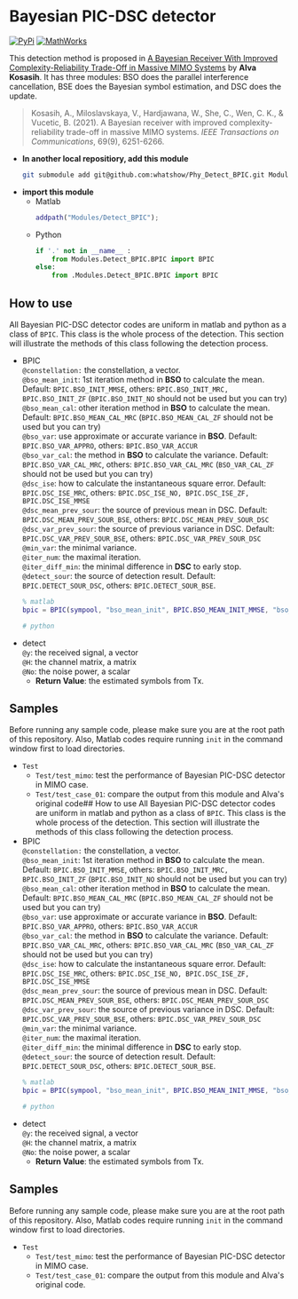 # Bayesian PIC-DSC detector
[![PyPi](https://img.shields.io/badge/PyPi-1.0.3-blue)](https://pypi.org/project/whatshow-phy-mod-otfs/) [![MathWorks](https://img.shields.io/badge/MathWorks-1.0.3-red)](https://mathworks.com/matlabcentral/fileexchange/161136-whatshow_phy_mod_otfs)


This detection method is proposed in [A Bayesian Receiver With Improved Complexity-Reliability Trade-Off in Massive MIMO Systems](https://ieeexplore.ieee.org/document/9464346) by **Alva Kosasih**. It has three modules: BSO does the parallel interference cancellation, BSE does the Bayesian symbol estimation, and DSC does the update.
> Kosasih, A., Miloslavskaya, V., Hardjawana, W., She, C., Wen, C. K., & Vucetic, B. (2021). A Bayesian receiver with improved complexity-reliability trade-off in massive MIMO systems. *IEEE Transactions on Communications*, 69(9), 6251-6266.
* **In another local repositiory, add this module**
    ```sh
    git submodule add git@github.com:whatshow/Phy_Detect_BPIC.git Modules/Detect_BPIC
    ```
* **import this module**
    * Matlab
        ```matlab
        addpath("Modules/Detect_BPIC");
        ```
    * Python
        ```python
        if '.' not in __name__ :
            from Modules.Detect_BPIC.BPIC import BPIC
        else:
            from .Modules.Detect_BPIC.BPIC import BPIC
        ```

## How to use
All Bayesian PIC-DSC detector codes are uniform in matlab and python as a class of `BPIC`. This class is the whole process of the detection. This section will illustrate the methods of this class following the detection process.
* BPIC<br>
    `@constellation:` the constellation, a vector.<br>
    `@bso_mean_init`: 1st iteration method in **BSO** to calculate the mean. Default: `BPIC.BSO_INIT_MMSE`, others: `BPIC.BSO_INIT_MRC, BPIC.BSO_INIT_ZF` (`BPIC.BSO_INIT_NO` should not be used but you can try)<br>
    `@bso_mean_cal`: other iteration method in **BSO** to calculate the mean. Default: `BPIC.BSO_MEAN_CAL_MRC` (`BPIC.BSO_MEAN_CAL_ZF` should not be used but you can try)<br>
    `@bso_var`: use approximate or accurate variance in **BSO**. Default: `BPIC.BSO_VAR_APPRO`, others: `BPIC.BSO_VAR_ACCUR`<br>
    `@bso_var_cal`: the method in **BSO** to calculate the variance. Default: `BPIC.BSO_VAR_CAL_MRC`, others: `BPIC.BSO_VAR_CAL_MRC` (`BSO_VAR_CAL_ZF` should not be used but you can try)<br>
    `@dsc_ise`: how to calculate the instantaneous square error. Default: `BPIC.DSC_ISE_MRC`, others: `BPIC.DSC_ISE_NO, BPIC.DSC_ISE_ZF, BPIC.DSC_ISE_MMSE`<br>
    `@dsc_mean_prev_sour`: the source of previous mean in DSC. Default: `BPIC.DSC_MEAN_PREV_SOUR_BSE`, others: `BPIC.DSC_MEAN_PREV_SOUR_DSC`<br>
    `@dsc_var_prev_sour`: the source of previous variance in DSC. Default: `BPIC.DSC_VAR_PREV_SOUR_BSE`, others: `BPIC.DSC_VAR_PREV_SOUR_DSC`<br>
    `@min_var`: the minimal variance.<br>
    `@iter_num`: the maximal iteration.<br>
    `@iter_diff_min`: the minimal difference in **DSC** to early stop.<br>
    `@detect_sour`: the source of detection result. Default: `BPIC.DETECT_SOUR_DSC`, others: `BPIC.DETECT_SOUR_BSE`.<br>
    ```matlab
    % matlab
    bpic = BPIC(sympool, "bso_mean_init", BPIC.BSO_MEAN_INIT_MMSE, "bso_var", BPIC.BSO_VAR_APPRO, "bso_var_cal", BPIC.BSO_VAR_CAL_MMSE, "dsc_ise", BPIC.DSC_ISE_MMSE, "detect_sour", BPIC.DETECT_SOUR_BSE);
    ```
    ```python
    # python
    ```
* detect<br>
    `@y`: the received signal, a vector<br>
    `@H`: the channel matrix, a matrix<br>
    `@No`: the noise power, a scalar<br>
    * **Return Value**: the estimated symbols from Tx.
## Samples
Before running any sample code, please make sure you are at the root path of this repository. Also, Matlab codes require running `init` in the command window first to load directories.
* `Test`
    * `Test/test_mimo`: test the performance of Bayesian PIC-DSC detector in MIMO case.
    * `Test/test_case_01`: compare the output from this module and Alva's original code## How to use
All Bayesian PIC-DSC detector codes are uniform in matlab and python as a class of `BPIC`. This class is the whole process of the detection. This section will illustrate the methods of this class following the detection process.
* BPIC<br>
    `@constellation:` the constellation, a vector.<br>
    `@bso_mean_init`: 1st iteration method in **BSO** to calculate the mean. Default: `BPIC.BSO_INIT_MMSE`, others: `BPIC.BSO_INIT_MRC, BPIC.BSO_INIT_ZF` (`BPIC.BSO_INIT_NO` should not be used but you can try)<br>
    `@bso_mean_cal`: other iteration method in **BSO** to calculate the mean. Default: `BPIC.BSO_MEAN_CAL_MRC` (`BPIC.BSO_MEAN_CAL_ZF` should not be used but you can try)<br>
    `@bso_var`: use approximate or accurate variance in **BSO**. Default: `BPIC.BSO_VAR_APPRO`, others: `BPIC.BSO_VAR_ACCUR`<br>
    `@bso_var_cal`: the method in **BSO** to calculate the variance. Default: `BPIC.BSO_VAR_CAL_MRC`, others: `BPIC.BSO_VAR_CAL_MRC` (`BSO_VAR_CAL_ZF` should not be used but you can try)<br>
    `@dsc_ise`: how to calculate the instantaneous square error. Default: `BPIC.DSC_ISE_MRC`, others: `BPIC.DSC_ISE_NO, BPIC.DSC_ISE_ZF, BPIC.DSC_ISE_MMSE`<br>
    `@dsc_mean_prev_sour`: the source of previous mean in DSC. Default: `BPIC.DSC_MEAN_PREV_SOUR_BSE`, others: `BPIC.DSC_MEAN_PREV_SOUR_DSC`<br>
    `@dsc_var_prev_sour`: the source of previous variance in DSC. Default: `BPIC.DSC_VAR_PREV_SOUR_BSE`, others: `BPIC.DSC_VAR_PREV_SOUR_DSC`<br>
    `@min_var`: the minimal variance.<br>
    `@iter_num`: the maximal iteration.<br>
    `@iter_diff_min`: the minimal difference in **DSC** to early stop.<br>
    `@detect_sour`: the source of detection result. Default: `BPIC.DETECT_SOUR_DSC`, others: `BPIC.DETECT_SOUR_BSE`.<br>
    ```matlab
    % matlab
    bpic = BPIC(sympool, "bso_mean_init", BPIC.BSO_MEAN_INIT_MMSE, "bso_var", BPIC.BSO_VAR_APPRO, "bso_var_cal", BPIC.BSO_VAR_CAL_MMSE, "dsc_ise", BPIC.DSC_ISE_MMSE, "detect_sour", BPIC.DETECT_SOUR_BSE);
    ```
    ```python
    # python
    ```
* detect<br>
    `@y`: the received signal, a vector<br>
    `@H`: the channel matrix, a matrix<br>
    `@No`: the noise power, a scalar<br>
    * **Return Value**: the estimated symbols from Tx.
## Samples
Before running any sample code, please make sure you are at the root path of this repository. Also, Matlab codes require running `init` in the command window first to load directories.
* `Test`
    * `Test/test_mimo`: test the performance of Bayesian PIC-DSC detector in MIMO case.
    * `Test/test_case_01`: compare the output from this module and Alva's original code.